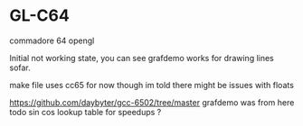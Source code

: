 # GL-C64
commadore 64 opengl

Initial not working state, you can see grafdemo works for drawing lines sofar.

make file uses cc65 for now though im told there might be issues with floats

https://github.com/daybyter/gcc-6502/tree/master grafdemo was from here
todo
sin cos lookup table for speedups ?
